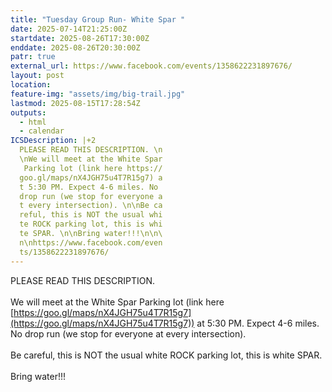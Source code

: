 ```yaml
---
title: "Tuesday Group Run- White Spar "
date: 2025-07-14T21:25:00Z
startdate: 2025-08-26T17:30:00Z
enddate: 2025-08-26T20:30:00Z
patr: true
external_url: https://www.facebook.com/events/1358622231897676/
layout: post
location: 
feature-img: "assets/img/big-trail.jpg"
lastmod: 2025-08-15T17:28:54Z
outputs:
  - html
  - calendar
ICSDescription: |+2
  PLEASE READ THIS DESCRIPTION. \n  \nWe will meet at the White Spar   Parking lot (link here https://  goo.gl/maps/nX4JGH75u4T7R15g7) a  t 5:30 PM. Expect 4-6 miles. No   drop run (we stop for everyone a  t every intersection). \n\nBe ca  reful, this is NOT the usual whi  te ROCK parking lot, this is whi  te SPAR. \n\nBring water!!!\n\n\  n\nhttps://www.facebook.com/even  ts/1358622231897676/
---
```


PLEASE READ THIS DESCRIPTION. <br>
  <br>
  We will meet at the White Spar Parking lot (link here [https://goo.gl/maps/nX4JGH75u4T7R15g7](https://goo.gl/maps/nX4JGH75u4T7R15g7)) at 5&#58;30 PM. Expect 4-6 miles. No drop run (we stop for everyone at every intersection). <br>
  <br>
  Be careful, this is NOT the usual white ROCK parking lot, this is white SPAR. <br>
  <br>
  Bring water!!!<br>
  <br>
  <br>
  <br>
  
